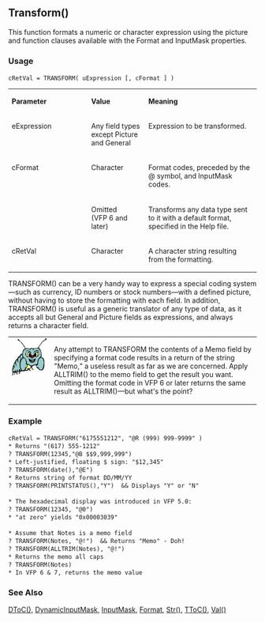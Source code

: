 ## Transform()

This function formats a numeric or character expression using the picture and function clauses available with the Format and InputMask properties.

### Usage

```foxpro
cRetVal = TRANSFORM( uExpression [, cFormat ] )
```
<table>
<tr>
  <td width="32%" valign="top">
  <p><b>Parameter</b></p>
  </td>
  <td width="23%" valign="top">
  <p><b>Value</b></p>
  </td>
  <td width="45%" valign="top">
  <p><b>Meaning</b></p>
  </td>
 </tr>
<tr>
  <td width="32%" valign="top">
  <p>eExpression</p>
  </td>
  <td width="23%" valign="top">
  <p>Any field types except Picture and General</p>
  </td>
  <td width="45%" valign="top">
  <p>Expression to be transformed.</p>
  </td>
 </tr>
<tr>
  <td width="32%" valign="top">
  <p>cFormat</p>
  </td>
  <td width="23%" valign="top">
  <p>Character</p>
  </td>
  <td width="45%" valign="top">
  <p>Format codes, preceded by the @ symbol, and InputMask codes.</p>
  </td>
 </tr>
<tr>
  <td width="32%" valign="top">
  &nbsp;</td>
  <td width="23%" valign="top">
  <p>Omitted <br> (VFP 6 and later)</p>
  </td>
  <td width="45%" valign="top">
  <p>Transforms any data type sent to it with a default format, specified in the Help file.</p>
  </td>
 </tr>
<tr>
  <td width="32%" valign="top">
  <p>cRetVal</p>
  </td>
  <td width="23%" valign="top">
  <p>Character</p>
  </td>
  <td width="45%" valign="top">
  <p>A character string resulting from the formatting.</p>
  </td>
 </tr>
</table>

TRANSFORM() can be a very handy way to express a special coding system&mdash;such as currency, ID numbers or stock numbers&mdash;with a defined picture, without having to store the formatting with each field. In addition, TRANSFORM() is useful as a generic translator of any type of data, as it accepts all but General and Picture fields as expressions, and always returns a character field.

<table>
<tr>
  <td width="17%" valign="top">
<img width="95" height="77" src="bug.gif">
  </td>
  <td width="83%">
  <p>Any attempt to TRANSFORM the contents of a Memo field by specifying a format code results in a return of the string &quot;Memo,&quot; a useless result as far as we are concerned. Apply ALLTRIM() to the memo field to get the result you want. Omitting the format code in VFP 6 or later returns the same result as ALLTRIM()&mdash;but what's the point?</p>
  </td>
 </tr>
</table>

### Example

```foxpro
cRetVal = TRANSFORM("6175551212", "@R (999) 999-9999" )
* Returns "(617) 555-1212"
? TRANSFORM(12345,"@B $$9,999,999")
* Left-justified, floating $ sign: "$12,345"
? TRANSFORM(date(),"@E")
* Returns string of format DD/MM/YY
? TRANSFORM(PRINTSTATUS(),"Y")  && Displays "Y" or "N"

* The hexadecimal display was introduced in VFP 5.0:
? TRANSFORM(12345, "@0")
* "at zero" yields "0x00003039"

* Assume that Notes is a memo field
? TRANSFORM(Notes, "@!")  && Returns "Memo" - Doh!
? TRANSFORM(ALLTRIM(Notes), "@!")
* Returns the memo all caps
? TRANSFORM(Notes)
* In VFP 6 & 7, returns the memo value
```
### See Also

[DToC()](s4g007.md), [DynamicInputMask](s4g694.md), [InputMask](s4g311.md), [Format](s4g312.md), [Str()](s4g022.md), [TToC()](s4g278.md), [Val()](s4g022.md)